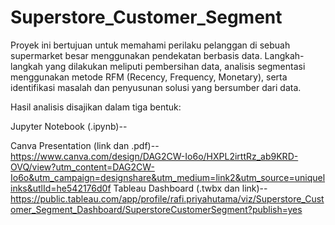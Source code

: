 # Superstore_Customer_Segment

Proyek ini bertujuan untuk memahami perilaku pelanggan di sebuah supermarket besar menggunakan pendekatan berbasis data. Langkah-langkah yang dilakukan meliputi pembersihan data, analisis segmentasi menggunakan metode RFM (Recency, Frequency, Monetary), serta identifikasi masalah dan penyusunan solusi yang bersumber dari data.

Hasil analisis disajikan dalam tiga bentuk:

Jupyter Notebook (.ipynb)--

Canva Presentation (link dan .pdf)-- https://www.canva.com/design/DAG2CW-Io6o/HXPL2irttRz_ab9KRD-OVQ/view?utm_content=DAG2CW-Io6o&utm_campaign=designshare&utm_medium=link2&utm_source=uniquelinks&utlId=he542176d0f
Tableau Dashboard (.twbx dan link)-- https://public.tableau.com/app/profile/rafi.priyahutama/viz/Superstore_Customer_Segment_Dashboard/SuperstoreCustomerSegment?publish=yes


